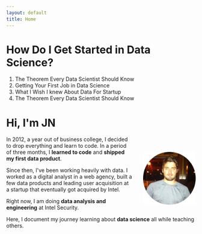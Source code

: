 ```yaml
---
layout: default
title: Home
---
```


# <strong>How Do I Get Started in Data Science?</strong>


1. The Theorem Every Data Scientist Should Know
2. Getting Your First Job in Data Science
3. What I Wish I knew About Data For Startup
4. The Theorem Every Data Scientist Should Know

# <strong>Hi, I'm JN</strong>

<img src="./public/jean-nicholas-hould.png" style="float:right;width:10em;margin-top:3em;margin-left:2em;">

<!-- Data Science -->
In 2012, a year out of business college, I decided to drop everything and learn to code. In a period of three months, I **learned to code** and **shipped my first data product**.

Since then, I've been working heavily with data. I worked as a digital analyst in a web agency, built a few data products and leading user acquisition at a startup that eventually got acquired by Intel. 

Right now, I am doing **data analysis and engineering** at Intel Security.

Here, I document my journey learning about **data science** all while teaching others.


<!-- Convertkit - Start -->
<script async id="_ck_148263" src="https://forms.convertkit.com/148263?v=6"></script>    
<!-- Convertkit - End -->

